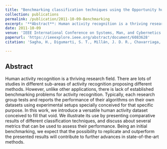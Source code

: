 ```yaml
---
title: "Benchmarking classification techniques using the Opportunity human activity dataset"
collection: publications
permalink: /publication/2011-10-09-Benchmarking
excerpt: '**Abstract**: Human activity recognition is a thriving research field. There are lots of studies in different sub-areas of activity recognition proposing different methods. However, unlike other applications, there is lack of established benchmarking problems for activity recognition. Typically, each research group tests and reports the performance of their algorithms on their own datasets using experimental setups specially conceived for that specific purpose. In this work, we introduce a versatile human activity dataset conceived to fill that void. We illustrate its use by presenting comparative results of different classification techniques, and discuss about several metrics that can be used to assess their performance. Being an initial benchmarking, we expect that the possibility to replicate and outperform the presented results will contribute to further advances in state-of-the-art methods.'
date: 2011-10-09
venue: 'IEEE International Conference on Systems, Man, and Cybernetics (SMC)'
paperurl: 'https://ieeexplore.ieee.org/abstract/document/6083628'
citation: 'Sagha, H., Digumarti, S. T., Millán, J. D. R., Chavarriaga, R., Calatroni, A., Roggen, D., & Tröster, G. (2011). &quot;Benchmarking classification techniques using the Opportunity human activity dataset.&quot; <i>IEEE International Conference on Systems, Man, and Cybernetics (SMC)</i>, pp. 36-40.'

---
```

## Abstract
Human activity recognition is a thriving research field. There are lots of studies in different sub-areas of activity recognition proposing different methods. However, unlike other applications, there is lack of established benchmarking problems for activity recognition. Typically, each research group tests and reports the performance of their algorithms on their own datasets using experimental setups specially conceived for that specific purpose. In this work, we introduce a versatile human activity dataset conceived to fill that void. We illustrate its use by presenting comparative results of different classification techniques, and discuss about several metrics that can be used to assess their performance. Being an initial benchmarking, we expect that the possibility to replicate and outperform the presented results will contribute to further advances in state-of-the-art methods.